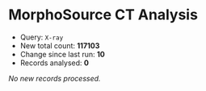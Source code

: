 # MorphoSource CT Analysis

* Query: `X-ray`
* New total count: **117103**
* Change since last run: **10**
* Records analysed: **0**

_No new records processed._